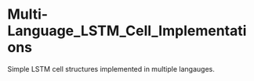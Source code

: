 # Multi-Language_LSTM_Cell_Implementations
Simple LSTM cell structures implemented in multiple langauges. 
